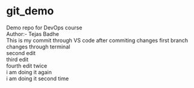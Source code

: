 # git_demo
Demo repo for DevOps course
<br>
Author:- Tejas Badhe
<br>
This is my commit through VS code after commiting changes
first branch changes through terminal
<br>
second edit
<br>
third edit
<br>
fourth edit twice
<br>
i am doing it again
<br>
i am doing it second time
